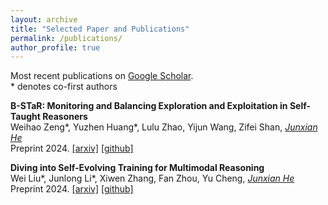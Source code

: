 ```yaml
---
layout: archive
title: "Selected Paper and Publications"
permalink: /publications/
author_profile: true
---
```


Most recent publications on [Google Scholar](https://scholar.google.com/citations?user=BIFGeoUAAAAJ&hl=en).  
\* denotes co-first authors
<!-- $^\dagger$ denotes corresponding author/main advisor -->

**B-STaR: Monitoring and Balancing Exploration and Exploitation in Self-Taught Reasoners**  
Weihao Zeng\*, Yuzhen Huang\*, Lulu Zhao, Yijun Wang, Zifei Shan, *<ins>Junxian He</ins>*  
Preprint 2024. [[arxiv]](https://arxiv.org/abs/2412.17256) [[github]](https://github.com/hkust-nlp/B-STaR)

**Diving into Self-Evolving Training for Multimodal Reasoning**  
Wei Liu\*, Junlong Li\*, Xiwen Zhang, Fan Zhou, Yu Cheng, *<ins>Junxian He</ins>*  
Preprint 2024. [[arxiv]](https://arxiv.org/abs/2412.17451) [[github]](https://github.com/hkust-nlp/mstar)

